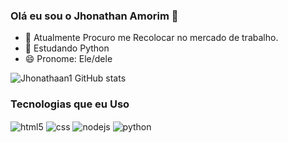 ### Olá eu sou o Jhonathan Amorim 👋



- 🔭 Atualmente Procuro me Recolocar no mercado de trabalho.
- 🌱 Estudando Python
- 😄 Pronome: Ele/dele

![Jhonathaan1 GitHub stats](https://github-readme-stats.vercel.app/api?username=jhonathaan1&show_icons=true&theme=transparent)

<h3>Tecnologias que eu Uso</h3>

<div style="display: inline_block">
  <img align="center" alt="html5" src="https://img.shields.io/badge/HTML5-E34F26?style=for-the-badge&logo=html5&logoColor=white" />
  <img align="center" alt="css" src="https://img.shields.io/badge/CSS3-1572B6?style=for-the-badge&logo=css3&logoColor=white" />
  <img align="center" alt="nodejs" src="https://img.shields.io/badge/Node.js-43853D?style=for-the-badge&logo=node.js&logoColor=white" />
  <img align="center" alt="python" src="https://img.shields.io/badge/python-3670A0?style=for-the-badge&logo=python&logoColor=ffdd54" />
</div><br/>
